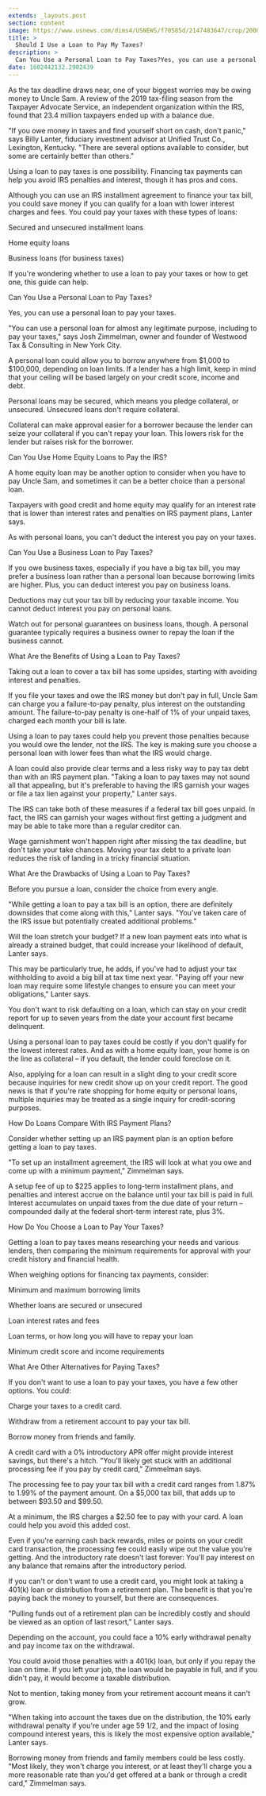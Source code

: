 ```yaml
--- 
extends: _layouts.post 
section: content 
image: https://www.usnews.com/dims4/USNEWS/f70585d/2147483647/crop/2000x1333%2B0%2B0/resize/1200x1200%3E/quality/85/?url=http%3A%2F%2Fmedia.beam.usnews.com%2F2f%2F20%2F4fb340334638be9db4a8845fcea3%2F190321-couplegoingovertaxes-stock.jpg 
title: > 
  Should I Use a Loan to Pay My Taxes? 
description: > 
  Can You Use a Personal Loan to Pay Taxes?Yes, you can use a personal loan to pay your taxes.A personal loan could allow you to borrow anywhere from $1,000 to $100,000, depending on loan limits.Using a loan to pay taxes could help you prevent those penalties because you would owe the lender, not the IRS.Using a personal loan to pay taxes could be costly if you don't qualify for the lowest interest rates. 
date: 1602442132.2902439 
--- 
```

As the tax deadline draws near, one of your biggest worries may be owing money to Uncle Sam. A review of the 2019 tax-filing season from the Taxpayer Advocate Service, an independent organization within the IRS, found that 23.4 million taxpayers ended up with a balance due.

"If you owe money in taxes and find yourself short on cash, don't panic," says Billy Lanter, fiduciary investment advisor at Unified Trust Co., Lexington, Kentucky. "There are several options available to consider, but some are certainly better than others."

Using a loan to pay taxes is one possibility. Financing tax payments can help you avoid IRS penalties and interest, though it has pros and cons.

Although you can use an IRS installment agreement to finance your tax bill, you could save money if you can qualify for a loan with lower interest charges and fees. You could pay your taxes with these types of loans:

Secured and unsecured installment loans

Home equity loans

Business loans (for business taxes)

If you're wondering whether to use a loan to pay your taxes or how to get one, this guide can help.

Can You Use a Personal Loan to Pay Taxes?



Yes, you can use a personal loan to pay your taxes.

"You can use a personal loan for almost any legitimate purpose, including to pay your taxes," says Josh Zimmelman, owner and founder of Westwood Tax & Consulting in New York City.

A personal loan could allow you to borrow anywhere from $1,000 to $100,000, depending on loan limits. If a lender has a high limit, keep in mind that your ceiling will be based largely on your credit score, income and debt.

Personal loans may be secured, which means you pledge collateral, or unsecured. Unsecured loans don't require collateral.

Collateral can make approval easier for a borrower because the lender can seize your collateral if you can't repay your loan. This lowers risk for the lender but raises risk for the borrower.

Can You Use Home Equity Loans to Pay the IRS?



A home equity loan may be another option to consider when you have to pay Uncle Sam, and sometimes it can be a better choice than a personal loan.

Taxpayers with good credit and home equity may qualify for an interest rate that is lower than interest rates and penalties on IRS payment plans, Lanter says.

As with personal loans, you can't deduct the interest you pay on your taxes.

Can You Use a Business Loan to Pay Taxes?



If you owe business taxes, especially if you have a big tax bill, you may prefer a business loan rather than a personal loan because borrowing limits are higher. Plus, you can deduct interest you pay on business loans.

Deductions may cut your tax bill by reducing your taxable income. You cannot deduct interest you pay on personal loans.

Watch out for personal guarantees on business loans, though. A personal guarantee typically requires a business owner to repay the loan if the business cannot.

What Are the Benefits of Using a Loan to Pay Taxes?



Taking out a loan to cover a tax bill has some upsides, starting with avoiding interest and penalties.

If you file your taxes and owe the IRS money but don't pay in full, Uncle Sam can charge you a failure-to-pay penalty, plus interest on the outstanding amount. The failure-to-pay penalty is one-half of 1% of your unpaid taxes, charged each month your bill is late.

Using a loan to pay taxes could help you prevent those penalties because you would owe the lender, not the IRS. The key is making sure you choose a personal loan with lower fees than what the IRS would charge.

A loan could also provide clear terms and a less risky way to pay tax debt than with an IRS payment plan. "Taking a loan to pay taxes may not sound all that appealing, but it's preferable to having the IRS garnish your wages or file a tax lien against your property," Lanter says.

The IRS can take both of these measures if a federal tax bill goes unpaid. In fact, the IRS can garnish your wages without first getting a judgment and may be able to take more than a regular creditor can.

Wage garnishment won't happen right after missing the tax deadline, but don't take your take chances. Moving your tax debt to a private loan reduces the risk of landing in a tricky financial situation.

What Are the Drawbacks of Using a Loan to Pay Taxes?



Before you pursue a loan, consider the choice from every angle.

"While getting a loan to pay a tax bill is an option, there are definitely downsides that come along with this," Lanter says. "You've taken care of the IRS issue but potentially created additional problems."

Will the loan stretch your budget? If a new loan payment eats into what is already a strained budget, that could increase your likelihood of default, Lanter says.

This may be particularly true, he adds, if you've had to adjust your tax withholding to avoid a big bill at tax time next year. "Paying off your new loan may require some lifestyle changes to ensure you can meet your obligations," Lanter says.

You don't want to risk defaulting on a loan, which can stay on your credit report for up to seven years from the date your account first became delinquent.

Using a personal loan to pay taxes could be costly if you don't qualify for the lowest interest rates. And as with a home equity loan, your home is on the line as collateral – if you default, the lender could foreclose on it.

Also, applying for a loan can result in a slight ding to your credit score because inquiries for new credit show up on your credit report. The good news is that if you're rate shopping for home equity or personal loans, multiple inquiries may be treated as a single inquiry for credit-scoring purposes.

How Do Loans Compare With IRS Payment Plans?



Consider whether setting up an IRS payment plan is an option before getting a loan to pay taxes.

"To set up an installment agreement, the IRS will look at what you owe and come up with a minimum payment," Zimmelman says.

A setup fee of up to $225 applies to long-term installment plans, and penalties and interest accrue on the balance until your tax bill is paid in full. Interest accumulates on unpaid taxes from the due date of your return – compounded daily at the federal short-term interest rate, plus 3%.

How Do You Choose a Loan to Pay Your Taxes?



Getting a loan to pay taxes means researching your needs and various lenders, then comparing the minimum requirements for approval with your credit history and financial health.

When weighing options for financing tax payments, consider:

Minimum and maximum borrowing limits

Whether loans are secured or unsecured

Loan interest rates and fees

Loan terms, or how long you will have to repay your loan

Minimum credit score and income requirements

What Are Other Alternatives for Paying Taxes?



If you don't want to use a loan to pay your taxes, you have a few other options. You could:

Charge your taxes to a credit card.

Withdraw from a retirement account to pay your tax bill.

Borrow money from friends and family.

A credit card with a 0% introductory APR offer might provide interest savings, but there's a hitch. "You'll likely get stuck with an additional processing fee if you pay by credit card," Zimmelman says.

The processing fee to pay your tax bill with a credit card ranges from 1.87% to 1.99% of the payment amount. On a $5,000 tax bill, that adds up to between $93.50 and $99.50.

At a minimum, the IRS charges a $2.50 fee to pay with your card. A loan could help you avoid this added cost.

Even if you're earning cash back rewards, miles or points on your credit card transaction, the processing fee could easily wipe out the value you're getting. And the introductory rate doesn't last forever: You'll pay interest on any balance that remains after the introductory period.

If you can't or don't want to use a credit card, you might look at taking a 401(k) loan or distribution from a retirement plan. The benefit is that you're paying back the money to yourself, but there are consequences.

"Pulling funds out of a retirement plan can be incredibly costly and should be viewed as an option of last resort," Lanter says.

Depending on the account, you could face a 10% early withdrawal penalty and pay income tax on the withdrawal.

You could avoid those penalties with a 401(k) loan, but only if you repay the loan on time. If you left your job, the loan would be payable in full, and if you didn't pay, it would become a taxable distribution.

Not to mention, taking money from your retirement account means it can't grow.

"When taking into account the taxes due on the distribution, the 10% early withdrawal penalty if you're under age 59 1/2, and the impact of losing compound interest years, this is likely the most expensive option available," Lanter says.

Borrowing money from friends and family members could be less costly. "Most likely, they won't charge you interest, or at least they'll charge you a more reasonable rate than you'd get offered at a bank or through a credit card," Zimmelman says.